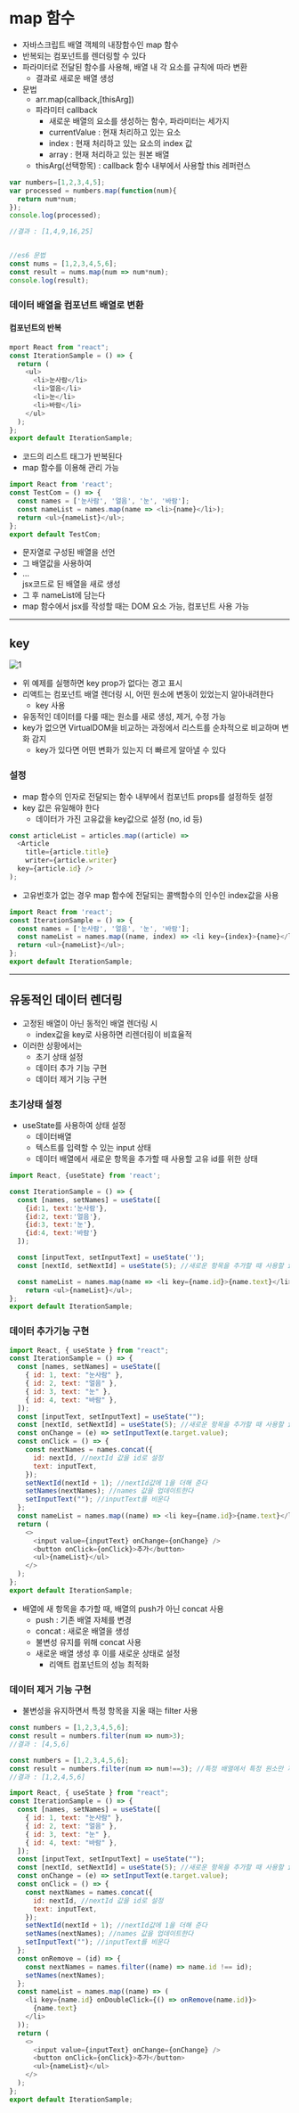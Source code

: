 # map 함수
- 자바스크립트 배열 객체의 내장함수인 map 함수
- 반복되는 컴포넌트를 렌더링할 수 있다
- 파라미터로 전달된 함수를 사용해, 배열 내 각 요소를 규칙에 따라 변환
  - 결과로 새로운 배열 생성
- 문법
  - arr.map(callback,\[thisArg])
  - 파라미터 callback
    - 새로운 배열의 요소를 생성하는 함수, 파라미터는 세가지
    - currentValue : 현재 처리하고 있는 요소
    - index : 현재 처리하고 있는 요소의 index 값
    - array : 현재 처리하고 있는 원본 배열
  - thisArg(선택항목) : callback 함수 내부에서 사용할 this 레퍼런스   

```javascript
var numbers=[1,2,3,4,5];
var processed = numbers.map(function(num){
  return num*num;
});
console.log(processed);

//결과 : [1,4,9,16,25]


//es6 문법
const nums = [1,2,3,4,5,6];
const result = nums.map(num => num*num);
console.log(result);
```

### 데이터 배열을 컴포넌트 배열로 변환   
#### 컴포넌트의 반복   
```javascript
mport React from "react";
const IterationSample = () => {
  return (
    <ul>
      <li>눈사람</li>
      <li>얼음</li>
      <li>눈</li>
      <li>바람</li>
    </ul>
  );
};
export default IterationSample;
```
- 코드의 리스트 태그가 반복된다
- map 함수를 이용해 관리 가능   



```javascript
import React from 'react';
const TestCom = () => {
  const names = ['눈사람', '얼음', '눈', '바람'];
  const nameList = names.map(name => <li>{name}</li>);
  return <ul>{nameList}</ul>;
};
export default TestCom;
```
- 문자열로 구성된 배열을 선언
- 그 배열값을 사용하여 <li>...</li> jsx코드로 된 배열을 새로 생성
- 그 후 nameList에 담는다
- map 함수에서 jsx를 작성할 때는 DOM 요소 가능, 컴포넌트 사용 가능   

***

## key
![1](https://user-images.githubusercontent.com/99188096/190935823-2e1b78d8-84b2-4d50-a653-ef1b22bc7408.PNG)   

- 위 예제를 실행하면 key prop가 없다는 경고 표시
- 리액트는 컴포넌트 배열 렌더링 시, 어떤 원소에 변동이 있었는지 알아내려한다
  - key 사용
- 유동적인 데이터를 다룰 때는 원소를 새로 생성, 제거, 수정 가능
- key가 없으면 VirtualDOM을 비교하는 과정에서 리스트를 순차적으로 비교하며 변화 감지
  - key가 있다면 어떤 변화가 있는지 더 빠르게 알아낼 수 있다

### 설정
- map 함수의 인자로 전달되는 함수 내부에서 컴포넌트 props를 설정하듯 설정
- key 값은 유일해야 한다
  - 데이터가 가진 고유값을 key값으로 설정 (no, id 등)   

```javascript
const articleList = articles.map((article) => 
  <Article
    title={article.title}
    writer={article.writer}
  key={article.id} />
);
```

- 고유번호가 없는 경우 map 함수에 전달되는 콜백함수의 인수인 index값을 사용   

```javascript
import React from 'react';
const IterationSample = () => {
  const names = ['눈사람', '얼음', '눈', '바람'];
  const nameList = names.map((name, index) => <li key={index}>{name}</li>);
  return <ul>{nameList}</ul>;
};
export default IterationSample;
```

***

## 유동적인 데이터 렌더링
- 고정된 배열이 아닌 동적인 배열 렌더링 시
  - index값을 key로 사용하면 리렌더링이 비효율적
- 이러한 상황에서는
  - 초기 상태 설정
  - 데이터 추가 기능 구현
  - 데이터 제거 기능 구현   

### 초기상태 설정
- useState를 사용하여 상태 설정
  - 데이터배열
  - 텍스트를 입력할 수 있는 input 상태
  - 데이터 배열에서 새로운 항목을 추가할 때 사용할 고유 id를 위한 상태   

```javascript
import React, {useState} from 'react';

const IterationSample = () => {
  const [names, setNames] = useState([
    {id:1, text:'눈사람'}, 
    {id:2, text:'얼음'}, 
    {id:3, text:'눈'}, 
    {id:4, text:'바람'}
  ]);

  const [inputText, setInputText] = useState('');
  const [nextId, setNextId] = useState(5); //새로운 항목을 추가할 때 사용할 id

  const nameList = names.map(name => <li key={name.id}>{name.text}</li>);
    return <ul>{nameList}</ul>;
};
export default IterationSample;
```

### 데이터 추가기능 구현   
```javascript
import React, { useState } from "react";
const IterationSample = () => {
  const [names, setNames] = useState([
    { id: 1, text: "눈사람" },
    { id: 2, text: "얼음" },
    { id: 3, text: "눈" },
    { id: 4, text: "바람" },
  ]);
  const [inputText, setInputText] = useState("");
  const [nextId, setNextId] = useState(5); //새로운 항목을 추가할 때 사용할 id
  const onChange = (e) => setInputText(e.target.value);
  const onClick = () => {
    const nextNames = names.concat({
      id: nextId, //nextId 값을 id로 설정
      text: inputText,
    });
    setNextId(nextId + 1); //nextId값에 1을 더해 준다
    setNames(nextNames); //names 값을 업데이트한다
    setInputText(""); //inputText를 비운다
  };
  const nameList = names.map((name) => <li key={name.id}>{name.text}</li>);
  return (
    <>
      <input value={inputText} onChange={onChange} />
      <button onClick={onClick}>추가</button>
      <ul>{nameList}</ul>
    </>
  );
};
export default IterationSample;
```

- 배열에 새 항목을 추가할 때, 배열의 push가 아닌 concat 사용
  - push : 기존 배열 자체를 변경
  - concat : 새로운 배열을 생성
  - 불변성 유지를 위해 concat 사용
  - 새로운 배열 생성 후 이를 새로운 상태로 설정
    - 리액트 컴포넌트의 성능 최적화   

### 데이터 제거 기능 구현   

- 불변성을 유지하면서 특정 항목을 지울 때는 filter 사용   

```javascript
const numbers = [1,2,3,4,5,6];
const result = numbers.filter(num => num>3);
//결과 : [4,5,6]

const numbers = [1,2,3,4,5,6];
const result = numbers.filter(num => num!==3); //특정 배열에서 특정 원소만 제외시킬 수도 있다
//결과 : [1,2,4,5,6]
```

```javascript
import React, { useState } from "react";
const IterationSample = () => {
  const [names, setNames] = useState([
    { id: 1, text: "눈사람" },
    { id: 2, text: "얼음" },
    { id: 3, text: "눈" },
    { id: 4, text: "바람" },
  ]);
  const [inputText, setInputText] = useState("");
  const [nextId, setNextId] = useState(5); //새로운 항목을 추가할 때 사용할 id
  const onChange = (e) => setInputText(e.target.value);
  const onClick = () => {
    const nextNames = names.concat({
      id: nextId, //nextId 값을 id로 설정
      text: inputText,
    });
    setNextId(nextId + 1); //nextId값에 1을 더해 준다
    setNames(nextNames); //names 값을 업데이트한다
    setInputText(""); //inputText를 비운다
  };
  const onRemove = (id) => {
    const nextNames = names.filter((name) => name.id !== id);
    setNames(nextNames);
  };
  const nameList = names.map((name) => (
    <li key={name.id} onDoubleClick={() => onRemove(name.id)}>
      {name.text}
    </li>
  ));
  return (
    <>
      <input value={inputText} onChange={onChange} />
      <button onClick={onClick}>추가</button>
      <ul>{nameList}</ul>
    </>
  );
};
export default IterationSample;

```
